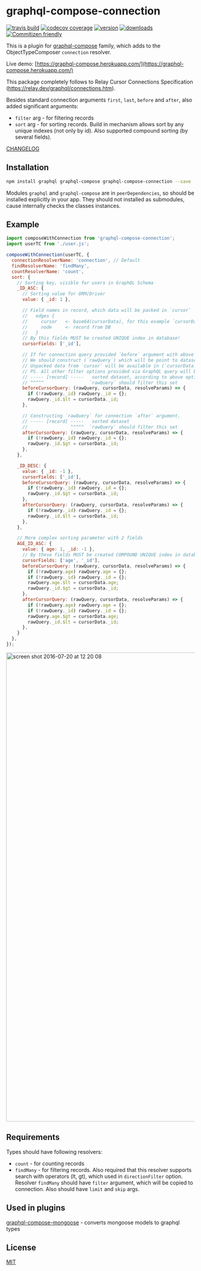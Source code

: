 # graphql-compose-connection

[![travis build](https://img.shields.io/travis/graphql-compose/graphql-compose-connection.svg)](https://travis-ci.org/graphql-compose/graphql-compose-connection)
[![codecov coverage](https://img.shields.io/codecov/c/github/graphql-compose/graphql-compose-connection.svg)](https://codecov.io/github/graphql-compose/graphql-compose-connection)
[![version](https://img.shields.io/npm/v/graphql-compose-connection.svg)](https://www.npmjs.com/package/graphql-compose-connection)
[![downloads](https://img.shields.io/npm/dt/graphql-compose-connection.svg)](http://www.npmtrends.com/graphql-compose-connection)
[![Commitizen friendly](https://img.shields.io/badge/commitizen-friendly-brightgreen.svg)](http://commitizen.github.io/cz-cli/)

This is a plugin for [graphql-compose](https://github.com/graphql-compose/graphql-compose) family, which adds to the ObjectTypeComposer `connection` resolver.

Live demo: [https://graphql-compose.herokuapp.com/](https://graphql-compose.herokuapp.com/)

This package completely follows to Relay Cursor Connections Specification (<https://relay.dev/graphql/connections.htm>).

Besides standard connection arguments `first`, `last`, `before` and `after`, also added significant arguments:

- `filter` arg - for filtering records
- `sort` arg - for sorting records. Build in mechanism allows sort by any unique indexes (not only by id). Also supported compound sorting (by several fields).

[CHANGELOG](https://github.com/graphql-compose/graphql-compose-connection/blob/master/CHANGELOG.md)

## Installation

```bash
npm install graphql graphql-compose graphql-compose-connection --save
```

Modules `graphql` and `graphql-compose` are in `peerDependencies`, so should be installed explicitly in your app. They should not installed as submodules, cause internally checks the classes instances.

## Example

```js
import composeWithConnection from 'graphql-compose-connection';
import userTC from './user.js';

composeWithConnection(userTC, {
  connectionResolverName: 'connection', // Default
  findResolverName: 'findMany',
  countResolverName: 'count',
  sort: {
    // Sorting key, visible for users in GraphQL Schema
    _ID_ASC: {
      // Sorting value for ORM/Driver
      value: { _id: 1 },

      // Field names in record, which data will be packed in `cursor`
      //   edges {
      //     cursor   <- base64(cursorData), for this example `cursorData` = { _id: 334ae453 }
      //     node     <- record from DB
      //   }
      // By this fields MUST be created UNIQUE index in database!
      cursorFields: ['_id'],

      // If for connection query provided `before` argument with above `cursor`.
      // We should construct (`rawQuery`) which will be point to dataset before cursor.
      // Unpacked data from `cursor` will be available in (`cursorData`) argument.
      // PS. All other filter options provided via GraphQL query will be added automatically.
      // ----- [record] -----   sorted dataset, according to above option with `value` name
      // ^^^^^                 `rawQuery` should filter this set
      beforeCursorQuery: (rawQuery, cursorData, resolveParams) => {
        if (!rawQuery._id) rawQuery._id = {};
        rawQuery._id.$lt = cursorData._id;
      },

      // Constructing `rawQuery` for connection `after` argument.
      // ----- [record] -----   sorted dataset
      //                ^^^^^  `rawQuery` should filter this set
      afterCursorQuery: (rawQuery, cursorData, resolveParams) => {
        if (!rawQuery._id) rawQuery._id = {};
        rawQuery._id.$gt = cursorData._id;
      },
    },

    _ID_DESC: {
      value: { _id: -1 },
      cursorFields: ['_id'],
      beforeCursorQuery: (rawQuery, cursorData, resolveParams) => {
        if (!rawQuery._id) rawQuery._id = {};
        rawQuery._id.$gt = cursorData._id;
      },
      afterCursorQuery: (rawQuery, cursorData, resolveParams) => {
        if (!rawQuery._id) rawQuery._id = {};
        rawQuery._id.$lt = cursorData._id;
      },
    },

    // More complex sorting parameter with 2 fields
    AGE_ID_ASC: {
      value: { age: 1, _id: -1 },
      // By these fields MUST be created COMPOUND UNIQUE index in database!
      cursorFields: ['age', '_id'],
      beforeCursorQuery: (rawQuery, cursorData, resolveParams) => {
        if (!rawQuery.age) rawQuery.age = {};
        if (!rawQuery._id) rawQuery._id = {};
        rawQuery.age.$lt = cursorData.age;
        rawQuery._id.$gt = cursorData._id;
      },
      afterCursorQuery: (rawQuery, cursorData, resolveParams) => {
        if (!rawQuery.age) rawQuery.age = {};
        if (!rawQuery._id) rawQuery._id = {};
        rawQuery.age.$gt = cursorData.age;
        rawQuery._id.$lt = cursorData._id;
      },
    }
  },
});
```

<img width="1249" alt="screen shot 2016-07-20 at 12 20 08" src="https://cloud.githubusercontent.com/assets/1946920/16976899/67a5e0f8-4e74-11e6-87e5-fc4574deaaab.png">

## Requirements

Types should have following resolvers:

- `count` - for counting records
- `findMany` - for filtering records. Also required that this resolver supports search with operators (lt, gt), which used in `directionFilter` option. Resolver `findMany` should have `filter` argument, which will be copied to connection. Also should have `limit` and `skip` args.

## Used in plugins

[graphql-compose-mongoose](https://github.com/graphql-compose/graphql-compose-mongoose) - converts mongoose models to graphql types

## License

[MIT](https://github.com/graphql-compose/graphql-compose-connection/blob/master/LICENSE.md)
